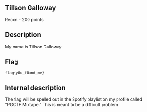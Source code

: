 ## Tillson Galloway
Recon - 200 points

Description
------------
My name is Tillson Galloway.


Flag
------------

`flag{y0u_f0und_me}`


Internal description
------------
The flag will be spelled out in the Spotify playlist on my profile called "PGCTF Mixtape."  This is meant to be a difficult problem
